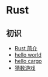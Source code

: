 # Rust

## 初识

- [Rust 简介](/rust/base 'Rust 简介')
- [hello world](/rust/base/hello_world 'hello world')
- [hello cargo](/rust/base/hello_cargo 'hello cargo')
- [猜数游戏](/rust/base/guess_num '猜数游戏')

